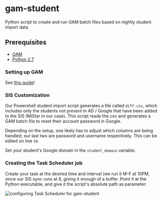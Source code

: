 # gam-student
Python script to create and run GAM batch files based on nightly student import data

## Prerequisites
- [GAM](https://github.com/jay0lee/GAM/wiki)
- [Python 2.7](https://www.python.org/downloads/)

### Setting up GAM
See [this guide](https://github.com/jay0lee/GAM/wiki#running-gam-for-the-first-time)!

### SIS Customization
Our Powershell student import script generates a file called `diff.csv`, which includes only the students not present in AD / Google that have been added to the SIS (MiStar in our case). This script reads the csv and generates a GAM batch file to reset their account password in Google.

Depending on the setup, one likely has to adjust which columns are being handled; our last two are password and username respectively.
This can be edited on line `34`.

Set your student's Google domain in the `student_domain` variable.

### Creating the Task Scheduler job
Create your task at the desired time and interval (we run it M-F at 10PM, since our SIS sync runs at 8, giving it enough of a buffer. Point it at the Python executable, and give it the script's absolute path as parameter:

![configuring Task Scheduler for gam-student](https://i.imgur.com/Z41dL2W.jpg)







